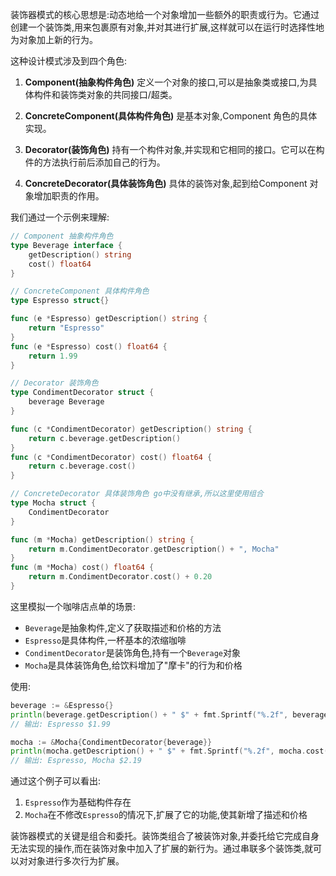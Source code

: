 装饰器模式的核心思想是:动态地给一个对象增加一些额外的职责或行为。它通过创建一个装饰类,用来包裹原有对象,并对其进行扩展,这样就可以在运行时选择性地为对象加上新的行为。

这种设计模式涉及到四个角色:

1. **Component(抽象构件角色)**
   定义一个对象的接口,可以是抽象类或接口,为具体构件和装饰类对象的共同接口/超类。

2. **ConcreteComponent(具体构件角色)**
   是基本对象,Component 角色的具体实现。

3. **Decorator(装饰角色)**
   持有一个构件对象,并实现和它相同的接口。它可以在构件的方法执行前后添加自己的行为。

4. **ConcreteDecorator(具体装饰角色)**
   具体的装饰对象,起到给Component 对象增加职责的作用。

我们通过一个示例来理解:

```go
// Component 抽象构件角色
type Beverage interface {
    getDescription() string
    cost() float64
}

// ConcreteComponent 具体构件角色
type Espresso struct{}

func (e *Espresso) getDescription() string {
    return "Espresso"
}
func (e *Espresso) cost() float64 {
    return 1.99
}

// Decorator 装饰角色
type CondimentDecorator struct {
    beverage Beverage
}

func (c *CondimentDecorator) getDescription() string {
    return c.beverage.getDescription()
}
func (c *CondimentDecorator) cost() float64 {
    return c.beverage.cost()
}

// ConcreteDecorator 具体装饰角色 go中没有继承,所以这里使用组合
type Mocha struct {
    CondimentDecorator
}

func (m *Mocha) getDescription() string {
    return m.CondimentDecorator.getDescription() + ", Mocha"
}
func (m *Mocha) cost() float64 {
    return m.CondimentDecorator.cost() + 0.20
}
```

这里模拟一个咖啡店点单的场景:

- `Beverage`是抽象构件,定义了获取描述和价格的方法
- `Espresso`是具体构件,一杯基本的浓缩咖啡
- `CondimentDecorator`是装饰角色,持有一个`Beverage`对象
- `Mocha`是具体装饰角色,给饮料增加了"摩卡"的行为和价格

使用:

```go
beverage := &Espresso{}
println(beverage.getDescription() + " $" + fmt.Sprintf("%.2f", beverage.cost())) 
// 输出: Espresso $1.99

mocha := &Mocha{CondimentDecorator{beverage}}
println(mocha.getDescription() + " $" + fmt.Sprintf("%.2f", mocha.cost()))
// 输出: Espresso, Mocha $2.19
```

通过这个例子可以看出:

1. `Espresso`作为基础构件存在
2. `Mocha`在不修改`Espresso`的情况下,扩展了它的功能,使其新增了描述和价格

装饰器模式的关键是组合和委托。装饰类组合了被装饰对象,并委托给它完成自身无法实现的操作,而在装饰对象中加入了扩展的新行为。通过串联多个装饰类,就可以对对象进行多次行为扩展。